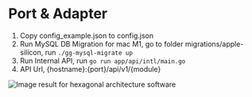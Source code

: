 # Port & Adapter

1. Copy config_example.json to config.json
2. Run MySQL DB Migration for mac M1, go to folder migrations/apple-silicon, run `./gg-mysql-migrate up`
3. Run Internal API, run `go run app/api/intl/main.go`
4. API Url, {hostname}:{port}/api/v1/{module}

![Image result for hexagonal architecture software](https://herbertograca.files.wordpress.com/2017/03/hexagonal-arch-4-ports-adapters2.png?w=708)